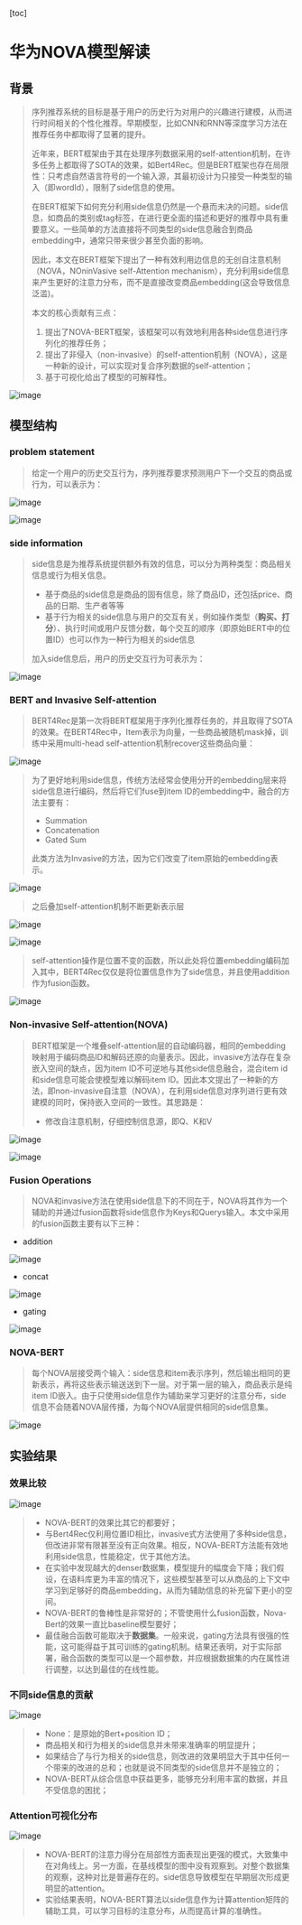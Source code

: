 [toc]

# 华为NOVA模型解读

## 背景

> 序列推荐系统的目标是基于用户的历史行为对用户的兴趣进行建模，从而进行时间相关的个性化推荐。早期模型，比如CNN和RNN等深度学习方法在推荐任务中都取得了显著的提升。
>
> 近年来，BERT框架由于其在处理序列数据采用的self-attention机制，在许多任务上都取得了SOTA的效果，如Bert4Rec。但是BERT框架也存在局限性：只考虑自然语言符号的一个输入源，其最初设计为只接受一种类型的输入（即wordId），限制了side信息的使用。
>
> 在BERT框架下如何充分利用side信息仍然是一个悬而未决的问题。side信息，如商品的类别或tag标签，在进行更全面的描述和更好的推荐中具有重要意义。一些简单的方法直接将不同类型的side信息融合到商品embedding中，通常只带来很少甚至负面的影响。
>
> 因此，本文在BERT框架下提出了一种有效利用边信息的无创自注意机制（NOVA，NOninVasive self-Attention mechanism），充分利用side信息来产生更好的注意力分布，而不是直接改变商品embedding(这会导致信息泛滥)。
>
> 本文的核心贡献有三点：
>
> 1. 提出了NOVA-BERT框架，该框架可以有效地利用各种side信息进行序列化的推荐任务；
> 2. 提出了非侵入（non-invasive）的self-attention机制（NOVA），这是一种新的设计，可以实现对复合序列数据的self-attention；
> 3. 基于可视化给出了模型的可解释性。

![image](https://github.com/ShaoQiBNU/NOVA/blob/main/img/1.png)

## 模型结构

### problem statement

> 给定一个用户的历史交互行为，序列推荐要求预测用户下一个交互的商品或行为，可以表示为：

![image](https://github.com/ShaoQiBNU/NOVA/blob/main/img/2.jpg)

![image](https://github.com/ShaoQiBNU/NOVA/blob/main/img/3.jpg)

### side information

> side信息是为推荐系统提供额外有效的信息，可以分为两种类型：商品相关信息或行为相关信息。
>
> - 基于商品的side信息是商品的固有信息，除了商品ID，还包括price、商品的日期、生产者等等
> - 基于行为相关的side信息与用户的交互有关，例如操作类型（**购买、打分**）、执行时间或用户反馈分数，每个交互的顺序（即原始BERT中的位置ID）也可以作为一种行为相关的side信息
>
> 加入side信息后，用户的历史交互行为可表示为：

![image](https://github.com/ShaoQiBNU/NOVA/blob/main/img/5.jpg)

### BERT and Invasive Self-attention

> BERT4Rec是第一次将BERT框架用于序列化推荐任务的，并且取得了SOTA的效果。在BERT4Rec中，Item表示为向量，一些商品被随机mask掉，训练中采用multi-head self-attention机制recover这些商品向量：

![image](https://github.com/ShaoQiBNU/NOVA/blob/main/img/5.jpg)

> 为了更好地利用side信息，传统方法经常会使用分开的embedding层来将side信息进行编码，然后将它们fuse到item ID的embedding中，融合的方法主要有：
>
> - Summation
> - Concatenation
> - Gated Sum
>
> 此类方法为Invasive的方法，因为它们改变了item原始的embedding表示。

![image](https://github.com/ShaoQiBNU/NOVA/blob/main/img/6.jpg)

> 之后叠加self-attention机制不断更新表示层

![image](https://github.com/ShaoQiBNU/NOVA/blob/main/img/7.jpg)

![image](https://github.com/ShaoQiBNU/NOVA/blob/main/img/8.jpg)

> self-attention操作是位置不变的函数，所以此处将位置embedding编码加入其中，BERT4Rec仅仅是将位置信息作为了side信息，并且使用addition作为fusion函数。

![image](https://github.com/ShaoQiBNU/NOVA/blob/main/img/9.jpg)

### Non-invasive Self-attention(NOVA)

> BERT框架是一个堆叠self-attention层的自动编码器，相同的embedding映射用于编码商品ID和解码还原的向量表示。因此，invasive方法存在复杂嵌入空间的缺点，因为item ID不可逆地与其他side信息融合，混合item id和side信息可能会使模型难以解码item ID。因此本文提出了一种新的方法，即non-invasive自注意（NOVA），在利用side信息对序列进行更有效建模的同时，保持嵌入空间的一致性。其思路是：
>
> - 修改自注意机制，仔细控制信息源，即Q、K和V

![image](https://github.com/ShaoQiBNU/NOVA/blob/main/img/10.jpg)

![image](https://github.com/ShaoQiBNU/NOVA/blob/main/img/11.jpg)

### Fusion Operations

> NOVA和invasive方法在使用side信息下的不同在于，NOVA将其作为一个辅助的并通过fusion函数将side信息作为Keys和Querys输入。本文中采用的fusion函数主要有以下三种：

- addition

![image](https://github.com/ShaoQiBNU/NOVA/blob/main/img/12.jpg)

- concat

![image](https://github.com/ShaoQiBNU/NOVA/blob/main/img/13.jpg)

- gating

![image](https://github.com/ShaoQiBNU/NOVA/blob/main/img/14.jpg)

###  NOVA-BERT

> 每个NOVA层接受两个输入：side信息和item表示序列，然后输出相同的更新表示，再将这些表示输送送到下一层。对于第一层的输入，商品表示是纯item ID嵌入。由于只使用side信息作为辅助来学习更好的注意分布，side信息不会随着NOVA层传播，为每个NOVA层提供相同的side信息集。

![image](https://github.com/ShaoQiBNU/NOVA/blob/main/img/15.jpg)

## 实验结果

### 效果比较

![image](https://github.com/ShaoQiBNU/NOVA/blob/main/img/16.jpg)

> - NOVA-BERT的效果比其它的都要好；
> - 与Bert4Rec仅利用位置ID相比，invasive式方法使用了多种side信息，但改进非常有限甚至没有正向效果。相反，NOVA-BERT方法能有效地利用side信息，性能稳定，优于其他方法。
> - 在实验中发现越大的denser数据集，模型提升的幅度会下降；我们假设，在语料库更为丰富的情况下，这些模型甚至可以从商品的上下文中学习到足够好的商品embedding，从而为辅助信息的补充留下更小的空间。
> - NOVA-BERT的鲁棒性是非常好的；不管使用什么fusion函数，Nova-Bert的效果一直比baseline模型要好；
> - 最佳融合函数可能取决于**数据集**。一般来说，gating方法具有很强的性能，这可能得益于其可训练的gating机制。结果还表明，对于实际部署，融合函数的类型可以是一个超参数，并应根据数据集的内在属性进行调整，以达到最佳的在线性能。

### 不同side信息的贡献

![image](https://github.com/ShaoQiBNU/NOVA/blob/main/img/17.jpg)

> - None：是原始的Bert+position ID；
> - 商品相关和行为相关的side信息并未带来准确率的明显提升；
> - 如果结合了与行为相关的side信息，则改进的效果明显大于其中任何一个带来的改进的总和；也就是说不同类型的side信息并不是独立的；
> - NOVA-BERT从综合信息中获益更多，能够充分利用丰富的数据，并且不受信息的困扰；

### Attention可视化分布

![image](https://github.com/ShaoQiBNU/NOVA/blob/main/img/18.jpg)

> - NOVA-BERT的注意力得分在局部性方面表现出更强的模式，大致集中在对角线上。另一方面，在基线模型的图中没有观察到。对整个数据集的观察，这种对比是普遍存在的。side信息导致模型在早期层次形成更明显的attention。
> - 实验结果表明，NOVA-BERT算法以side信息作为计算attention矩阵的辅助工具，可以学习目标的注意分布，从而提高计算的准确性。

